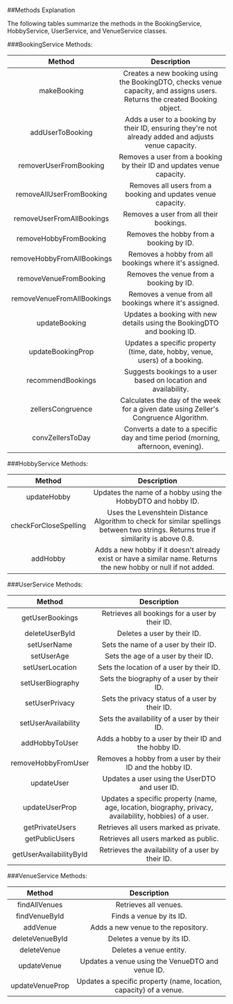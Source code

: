 ##Methods Explanation

The following tables summarize the methods in the BookingService, HobbyService, UserService, and VenueService classes. 

###BookingService Methods:

**Method**|**Description**
:-----:|:-----:
makeBooking|Creates a new booking using the BookingDTO, checks venue capacity, and assigns users. Returns the created Booking object.
addUserToBooking|Adds a user to a booking by their ID, ensuring they're not already added and adjusts venue capacity.
removerUserFromBooking|Removes a user from a booking by their ID and updates venue capacity.
removeAllUserFromBooking|Removes all users from a booking and updates venue capacity.
removeUserFromAllBookings|Removes a user from all their bookings.
removeHobbyFromBooking|Removes the hobby from a booking by ID.
removeHobbyFromAllBookings|Removes a hobby from all bookings where it's assigned.
removeVenueFromBooking|Removes the venue from a booking by ID.
removeVenueFromAllBookings|Removes a venue from all bookings where it's assigned.
updateBooking|Updates a booking with new details using the BookingDTO and booking ID.
updateBookingProp|Updates a specific property (time, date, hobby, venue, users) of a booking.
recommendBookings|Suggests bookings to a user based on location and availability.
zellersCongruence|Calculates the day of the week for a given date using Zeller's Congruence Algorithm.
convZellersToDay|Converts a date to a specific day and time period (morning, afternoon, evening).


###HobbyService Methods:

**Method**|**Description**
:-----:|:-----:
updateHobby|Updates the name of a hobby using the HobbyDTO and hobby ID.
checkForCloseSpelling|Uses the Levenshtein Distance Algorithm to check for similar spellings between two strings. Returns true if similarity is above 0.8.
addHobby|Adds a new hobby if it doesn't already exist or have a similar name. Returns the new hobby or null if not added.


###UserService Methods:

**Method**|**Description**
:-----:|:-----:
getUserBookings|Retrieves all bookings for a user by their ID.
deleteUserById|Deletes a user by their ID.
setUserName|Sets the name of a user by their ID.
setUserAge|Sets the age of a user by their ID.
setUserLocation|Sets the location of a user by their ID.
setUserBiography|Sets the biography of a user by their ID.
setUserPrivacy|Sets the privacy status of a user by their ID.
setUserAvailability|Sets the availability of a user by their ID.
addHobbyToUser|Adds a hobby to a user by their ID and the hobby ID.
removeHobbyFromUser|Removes a hobby from a user by their ID and the hobby ID.
updateUser|Updates a user using the UserDTO and user ID.
updateUserProp|Updates a specific property (name, age, location, biography, privacy, availability, hobbies) of a user.
getPrivateUsers|Retrieves all users marked as private.
getPublicUsers|Retrieves all users marked as public.
getUserAvailabilityById|Retrieves the availability of a user by their ID.

###VenueService Methods:

**Method**|**Description**
:-----:|:-----:
findAllVenues|Retrieves all venues.
findVenueById|Finds a venue by its ID.
addVenue|Adds a new venue to the repository.
deleteVenueById|Deletes a venue by its ID.
deleteVenue|Deletes a venue entity.
updateVenue|Updates a venue using the VenueDTO and venue ID.
updateVenueProp|Updates a specific property (name, location, capacity) of a venue.














